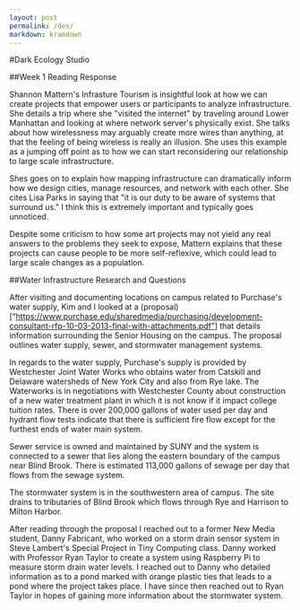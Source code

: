 ```yaml
---
layout: post
permalink: /des/
markdown: kramdown
---
```

#Dark Ecology Studio

##Week 1 Reading Response

Shannon Mattern's Infrasture Tourism is insightful look at how we can create projects that empower users or participants to analyze infrastructure. She details a trip where she "visited the internet" by traveling around Lower Manhattan and looking at where network server's physically exist. She talks about how wirelessness may arguably create more wires than anything, at that the feeling of being wireless is really an illusion. She uses this example as a jumping off point as to how we can start reconsidering our relationship to large scale infrastructure.

Shes goes on to explain how mapping infrastructure can dramatically inform how we design cities, manage resources, and network with each other. She cites Lisa Parks in saying that "it is our duty to be aware of systems that surround us." I think this is extremely important and typically goes unnoticed.

Despite some criticism to how some art projects may not yield any real answers to the problems they seek to expose, Mattern explains that these projects can cause people to be more self-reflexive, which could lead to large scale changes as a population.




##Water Infrastructure Research and Questions


After visiting and documenting locations on campus related to Purchase's water supply, Kim and I looked at a (proposal)[“https://www.purchase.edu/sharedmedia/purchasing/development-consultant-rfp-10-03-2013-final-with-attachments.pdf”] that details information surrounding the Senior Housing on the campus. The proposal outlines water supply, sewer, and stormwater management systems.

In regards to the water supply, Purchase's supply is provided by Westchester Joint Water Works who obtains water from Catskill and Delaware watersheds of New York City and also from Rye lake. The Waterworks is in negotiations with Westchester County about construction of a new water treatment plant in which it is not know if it impact college tuition rates. There is over 200,000 gallons of water used per day and hydrant flow tests indicate that there is sufficient fire flow except for the furthest ends of water main system.

Sewer service is owned and maintained by SUNY and the system is connected to a sewer that lies along the eastern boundary of the campus near Blind Brook. There is estimated 113,000 gallons of sewage per day that flows from the sewage system.

The stormwater system is in the southwestern area of campus. The site drains to tributaries of Blind Brook which flows through Rye and Harrison to Milton Harbor.

After reading through the proposal I reached out to a former New Media student, Danny Fabricant, who worked on a storm drain sensor system in Steve Lambert's Special Project in Tiny Computing class. Danny worked with Professor Ryan Taylor to create a system using Raspberry Pi to measure storm drain water levels. I reached out to Danny who detailed information as to a pond marked with orange plastic ties that leads to a pond where the project takes place. I have since then reached out to Ryan Taylor in hopes of gaining more information about the stormwater system.
